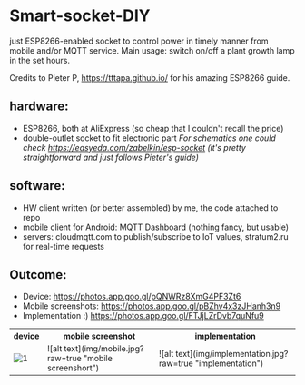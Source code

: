 # Smart-socket-DIY
just ESP8266-enabled socket to control power in timely manner from mobile and/or MQTT service.
Main usage: switch on/off a plant growth lamp in the set hours.

Credits to Pieter P, https://tttapa.github.io/ for his amazing ESP8266 guide.

## hardware: 
+ ESP8266, both at AliExpress (so cheap that I couldn't recall the price)
+ double-outlet socket to fit electronic part
_For schematics one could check https://easyeda.com/zabelkin/esp-socket 
(it's pretty straightforward and just follows Pieter's guide)_ 

## software:
+ HW client written (or better assembled) by me, the code attached to repo
+ mobile client for Android: MQTT Dashboard (nothing fancy, but usable)
+ servers: cloudmqtt.com to publish/subscribe to IoT values, stratum2.ru for real-time requests

## Outcome:
+ Device: https://photos.app.goo.gl/pQNWRz8XmG4PF3Zt6 
+ Mobile screenshots: https://photos.app.goo.gl/pBZhv4x3zJHanh3n9 
+ Implementation :) https://photos.app.goo.gl/FTJjLZrDvb7quNfu9 

<table style="width:100%">
  <tr>
    <th>device</th>
    <th>mobile screenshot</th>
    <th>implementation</th>
  </tr>
  <tr>
    <td>
      <img src="./img/device.png" alt="1" width = 360px height = 640px>
    </td>
    <td>![alt text](img/mobile.jpg?raw=true "mobile screenshort")</td>
    <td>![alt text](img/implementation.jpg?raw=true "implementation")</td>
  </tr>
</table>
